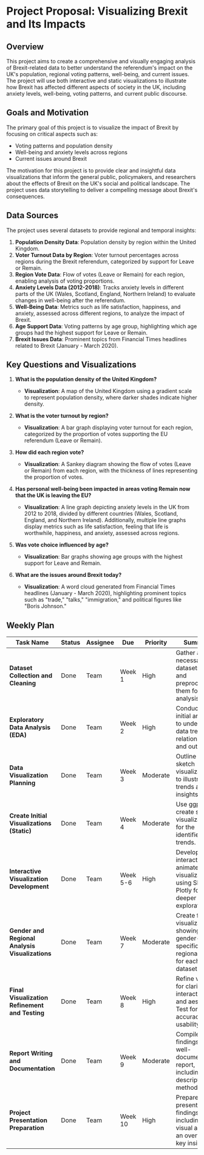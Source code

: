 # Project Proposal: Visualizing Brexit and Its Impacts

## Overview

This project aims to create a comprehensive and visually engaging analysis of Brexit-related data to better understand the referendum's impact on the UK's population, regional voting patterns, well-being, and current issues. The project will use both interactive and static visualizations to illustrate how Brexit has affected different aspects of society in the UK, including anxiety levels, well-being, voting patterns, and current public discourse.

## Goals and Motivation

The primary goal of this project is to visualize the impact of Brexit by focusing on critical aspects such as:
- Voting patterns and population density
- Well-being and anxiety levels across regions
- Current issues around Brexit

The motivation for this project is to provide clear and insightful data visualizations that inform the general public, policymakers, and researchers about the effects of Brexit on the UK's social and political landscape. The project uses data storytelling to deliver a compelling message about Brexit's consequences.

## Data Sources

The project uses several datasets to provide regional and temporal insights:
1. **Population Density Data**: Population density by region within the United Kingdom.
2. **Voter Turnout Data by Region**: Voter turnout percentages across regions during the Brexit referendum, categorized by support for Leave or Remain.
3. **Region Vote Data**: Flow of votes (Leave or Remain) for each region, enabling analysis of voting proportions.
4. **Anxiety Levels Data (2012-2018)**: Tracks anxiety levels in different parts of the UK (Wales, Scotland, England, Northern Ireland) to evaluate changes in well-being after the referendum.
5. **Well-Being Data**: Metrics such as life satisfaction, happiness, and anxiety, assessed across different regions, to analyze the impact of Brexit.
6. **Age Support Data**: Voting patterns by age group, highlighting which age groups had the highest support for Leave or Remain.
7. **Brexit Issues Data**: Prominent topics from Financial Times headlines related to Brexit (January - March 2020).

## Key Questions and Visualizations

1. **What is the population density of the United Kingdom?**
   - **Visualization**: A map of the United Kingdom using a gradient scale to represent population density, where darker shades indicate higher density.

2. **What is the voter turnout by region?**
   - **Visualization**: A bar graph displaying voter turnout for each region, categorized by the proportion of votes supporting the EU referendum (Leave or Remain).

3. **How did each region vote?**
   - **Visualization**: A Sankey diagram showing the flow of votes (Leave or Remain) from each region, with the thickness of lines representing the proportion of votes.

4. **Has personal well-being been impacted in areas voting Remain now that the UK is leaving the EU?**
   - **Visualization**: A line graph depicting anxiety levels in the UK from 2012 to 2018, divided by different countries (Wales, Scotland, England, and Northern Ireland). Additionally, multiple line graphs display metrics such as life satisfaction, feeling that life is worthwhile, happiness, and anxiety, assessed across regions.

5. **Was vote choice influenced by age?**
   - **Visualization**: Bar graphs showing age groups with the highest support for Leave and Remain.

6. **What are the issues around Brexit today?**
   - **Visualization**: A word cloud generated from Financial Times headlines (January - March 2020), highlighting prominent topics such as "trade," "talks," "immigration," and political figures like "Boris Johnson."

## Weekly Plan

| **Task Name**                         | **Status**    | **Assignee** | **Due**   | **Priority** | **Summary**                                                                                      |
|---------------------------------------|--------------|--------------|-----------|--------------|--------------------------------------------------------------------------------------------------|
| **Dataset Collection and Cleaning**   | Done         | Team         | Week 1    | High         | Gather all necessary datasets, clean and preprocess them for analysis.                           |
| **Exploratory Data Analysis (EDA)**   | Done         | Team         | Week 2    | High         | Conduct an initial analysis to understand data trends, relationships, and outliers.              |
| **Data Visualization Planning**       | Done         | Team         | Week 3    | Moderate     | Outline and sketch visualizations to illustrate key trends and insights.                         |
| **Create Initial Visualizations (Static)** | Done    | Team         | Week 4    | Moderate     | Use ggplot2 to create static visualizations for the identified trends.                           |
| **Interactive Visualization Development** | Done    | Team         | Week 5-6  | High         | Develop interactive and animated visualizations using Shiny or Plotly for deeper exploration.    |
| **Gender and Regional Analysis Visualizations** | Done | Team     | Week 7    | Moderate     | Create focused visualizations showing gender-specific and regional trends for each dataset.      |
| **Final Visualization Refinement and Testing** | Done  | Team     | Week 8    | High         | Refine visuals for clarity, interactivity, and aesthetics. Test for accuracy and usability.      |
| **Report Writing and Documentation**  | Done         | Team         | Week 9    | Moderate     | Compile findings into a well-documented report, including descriptions of methodologies.         |
| **Project Presentation Preparation**  | Done         | Team         | Week 10   | High         | Prepare a presentation of findings, including visual aids and an overview of key insights.       |